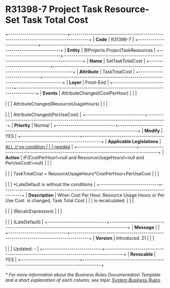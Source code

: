 ﻿---
erp.type: front-end-business-rule
erp.entity: Projects.ProjectTaskResources
---

# R31398-7 Project Task Resource- Set Task Total Cost
+-----------------------------+---------------------------------------------------------------------------------------+
| **Code**                    | R31398-7                                                                              |
+-----------------------------+---------------------------------------------------------------------------------------+
| **Entity**                  | @Projects.ProjectTaskResources                                                        |
+-----------------------------+---------------------------------------------------------------------------------------+
| **Name**                    | SetTaskTotalCost                                                                      |
+-----------------------------+---------------------------------------------------------------------------------------+
| **Attribute**               | TaskTotalCost                                                                         |
+-----------------------------+---------------------------------------------------------------------------------------+
| **Layer**                   | Front-End                                                                             |
+-----------------------------+---------------------------------------------------------------------------------------+
| **Events**                  | AttributeChanged(CostPerHour)                                                         |
|                             | <br/><br/>                                                                            |
|                             | AttributeChanged(ResourceUsageHours)                                                  |
|                             | <br/><br/>                                                                            |
|                             | AttributeChanged(PerUseCost)                                                          |
+-----------------------------+---------------------------------------------------------------------------------------+
| **Priority**                | Normal                                                                                |
+-----------------------------+---------------------------------------------------------------------------------------+
| **Modify**                  | YES                                                                                   |
+-----------------------------+---------------------------------------------------------------------------------------+
| **Applicable Legislations** | [ALL // no condition                                                                  |
|                             | needed](xref:applicable-legislations)                                                 |
+-----------------------------+---------------------------------------------------------------------------------------+
| **Action**                  | IF(CostPerHour!=null and ResourceUsageHours!=null and PerUseCost!=null)               |
|                             | <br/><br/>                                                                            |
|                             | TaskTotalCost = ResourceUsageHours\*CostPerHour+PerUseCost                            |
|                             | <br/><br/>                                                                            |
|                             | \*LateDefault is without the conditions                                               |
+-----------------------------+---------------------------------------------------------------------------------------+
| **Description**             | When Cost Per Hour, Resource Usage Hours or Per Use Cost  is changed, Task Total Cost |
|                             | is recalculated.                                                                      |
|                             | <br/><br/>                                                                            |
|                             | (RecalcExpression)                                                                    |
|                             | <br/><br/>                                                                            |
|                             | (LateDefault)                                                                         |
+-----------------------------+---------------------------------------------------------------------------------------+
| **Message**                 |                                                                                       |
+-----------------------------+---------------------------------------------------------------------------------------+
| **Version**                 | Introduced: 21                                                                        |
|                             | <br/><br/>                                                                            |
|                             | Updated: -                                                                            |
+-----------------------------+---------------------------------------------------------------------------------------+
| **Revocable**               | YES                                                                                   |
+-----------------------------+---------------------------------------------------------------------------------------+

*\* For more information about the Business Rules Documentation Template and a short explanation of each column, see
topic [System Business Rules](../templates/template-description-system-business-rules.md).*
